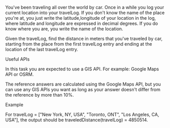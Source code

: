 You've been traveling all over the world by car. Once in a while you log your current location into your travelLog. If you don't know the name of the place you're at, you just write the latitude,longitude of your location in the log, where latitude and longitude are expressed in decimal degrees. If you do know where you are, you write the name of the location.

Given the travelLog, find the distance in meters that you've traveled by car, starting from the place from the first travelLog entry and ending at the location of the last travelLog entry.

Useful APIs

In this task you are expected to use a GIS API. For example: Google Maps API or OSRM.

The reference answers are calculated using the Google Maps API, but you can use any GIS APIs you want as long as your answer doesn't differ from the reference by more than 10%.

Example

For travelLog = ["New York, NY, USA", "Toronto, ONT", "Los Angeles, CA, USA"], the output should be
traveledDistance(travelLog) = 4850514.